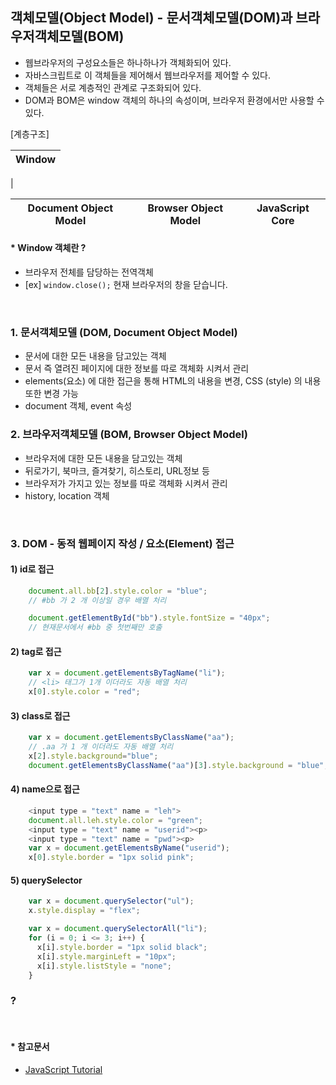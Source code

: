 
## 객체모델(Object Model) - 문서객체모델(DOM)과 브라우저객체모델(BOM)
 - 웹브라우저의 구성요소들은 하나하나가 객체화되어 있다.
 - 자바스크립트로 이 객체들을 제어해서 웹브라우저를 제어할 수 있다.
 - 객체들은 서로 계층적인 관계로 구조화되어 있다.
 - DOM과 BOM은 window 객체의 하나의 속성이며, 브라우저 환경에서만 사용할 수 있다.

 [계층구조]

 | Window |
 | --- |

 |

 | Document Object Model | Browser Object Model | JavaScript Core |
 | --- | --- | --- |


####  * Window 객체란 ?
 - 브라우저 전체를 담당하는 전역객체
 - [ex] `window.close();` 현재 브라우저의 창을 닫습니다.

<br/>

### 1. 문서객체모델 (DOM, Document Object Model)
 - 문서에 대한 모든 내용을 담고있는 객체
 - 문서 즉 열려진 페이지에 대한 정보를 따로 객체화 시켜서 관리
 - elements(요소) 에 대한 접근을 통해 HTML의 내용을 변경, CSS (style) 의 내용 또한 변경 가능
 - document 객체, event 속성


### 2. 브라우저객체모델 (BOM, Browser Object Model)
 - 브라우저에 대한 모든 내용을 담고있는 객체
 - 뒤로가기, 북마크, 즐겨찾기, 히스토리, URL정보 등
 - 브라우저가 가지고 있는 정보를 따로 객체화 시켜서 관리
 - history, location 객체

<br/>

### 3. DOM - 동적 웹페이지 작성 / 요소(Element) 접근
#### 1) id로 접근

```Javascript
    document.all.bb[2].style.color = "blue";
    // #bb 가 2 개 이상일 경우 배열 처리

    document.getElementById("bb").style.fontSize = "40px";
    // 현재문서에서 #bb 중 첫번째만 호출
```

#### 2) tag로 접근

```Javascript
    var x = document.getElementsByTagName("li");
    // <li> 태그가 1개 이더라도 자동 배열 처리
    x[0].style.color = "red";
```

#### 3) class로 접근

```Javascript
    var x = document.getElementsByClassName("aa");
    // .aa 가 1 개 이더라도 자동 배열 처리
    x[2].style.background="blue";
    document.getElementsByClassName("aa")[3].style.background = "blue";
```

#### 4) name으로 접근

```Javascript
    <input type = "text" name = "leh">
    document.all.leh.style.color = "green";
    <input type = "text" name = "userid"><p>
    <input type = "text" name = "pwd"><p>
    var x = document.getElementsByName("userid");
    x[0].style.border = "1px solid pink";
```

#### 5) querySelector

```Javascript
    var x = document.querySelector("ul");
    x.style.display = "flex";

    var x = document.querySelectorAll("li");
    for (i = 0; i <= 3; i++) {
      x[i].style.border = "1px solid black";
      x[i].style.marginLeft = "10px";
      x[i].style.listStyle = "none";
    }
```

### ?

<br/>

####  * 참고문서
 - [JavaScript Tutorial](https://www.w3schools.com/js/)
